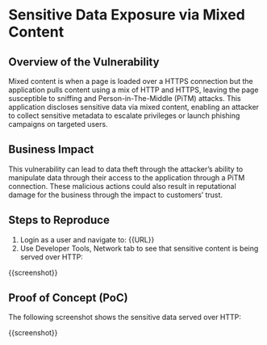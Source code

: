 # Sensitive Data Exposure via Mixed Content

## Overview of the Vulnerability

Mixed content is when a page is loaded over a HTTPS connection but the application pulls content using a mix of HTTP and HTTPS, leaving the page susceptible to sniffing and Person-in-The-Middle (PiTM) attacks. This application discloses sensitive data via mixed content, enabling an attacker to collect sensitive metadata to escalate privileges or launch phishing campaigns on targeted users.

## Business Impact

This vulnerability can lead to data theft through the attacker’s ability to manipulate data through their access to the application through a PiTM connection. These malicious actions could also result in reputational damage for the business through the impact to customers’ trust.

## Steps to Reproduce

1. Login as a user and navigate to: {{URL}}
1. Use Developer Tools, Network tab to see that sensitive content is being served over HTTP:

{{screenshot}}

## Proof of Concept (PoC)

The following screenshot shows the sensitive data served over HTTP:

{{screenshot}}
